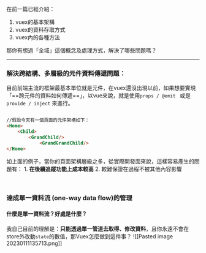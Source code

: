 
在前一篇已經介紹：
1. vuex的基本架構
2. vuex的資料存取方式
3. vuex內的各種方法

那你有想過「全域」這個概念及處理方式，解決了哪些問題嗎？

---

### 解決跨結構、多層級的元件資料傳遞問題：

目前前端主流的框架最基本單位就是元件，在vuex還沒出現以前，如果想要實現「==跨元件的資料如何傳遞==」，以vue來說，就是使用`props / @emit ` 或是 `provide / inject`  來進行。

```html

//假設今天有一個頁面的元件架構如下：
<Home>
	<Child>
		<GrandChild/>
			<GrandGrandChild/>
</Home>
```
如上面的例子，當你的頁面架構層級之多，從實際開發面來說，這樣容易產生的問題有：
	1. **在後續追蹤功能上成本較高**
	2. 較難保證在過程不被其他內容影響

<br>

### 達成單一資料流 (one-way data flow)的管理

#### 什麼是單一資料流？好處是什麼？
我自己目前的理解是：**只能透過單一管道去取得、修改資料**，且你永遠不會在store外改動`state`的數值，那Vuex怎麼做到這件事？
![[Pasted image 20230111135713.png]]







